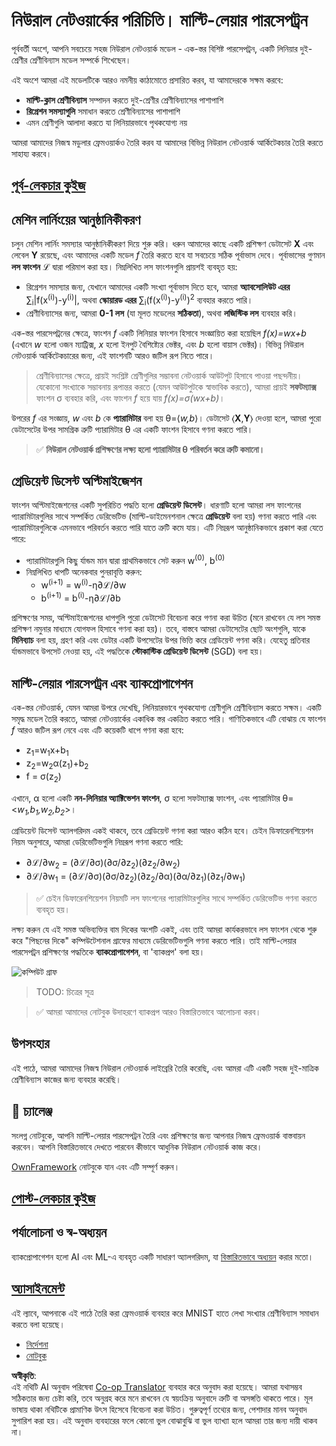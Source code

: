 <!--
CO_OP_TRANSLATOR_METADATA:
{
  "original_hash": "186bf7eeab776b36f557357ea56d4751",
  "translation_date": "2025-08-26T10:25:53+00:00",
  "source_file": "lessons/3-NeuralNetworks/04-OwnFramework/README.md",
  "language_code": "bn"
}
-->
# নিউরাল নেটওয়ার্কের পরিচিতি। মাল্টি-লেয়ার পারসেপট্রন

পূর্ববর্তী অংশে, আপনি সবচেয়ে সহজ নিউরাল নেটওয়ার্ক মডেল - এক-স্তর বিশিষ্ট পারসেপট্রন, একটি লিনিয়ার দুই-শ্রেণীর শ্রেণীবিন্যাস মডেল সম্পর্কে শিখেছেন।

এই অংশে আমরা এই মডেলটিকে আরও নমনীয় কাঠামোতে প্রসারিত করব, যা আমাদেরকে সক্ষম করবে:

* **মাল্টি-ক্লাস শ্রেণীবিন্যাস** সম্পাদন করতে দুই-শ্রেণীর শ্রেণীবিন্যাসের পাশাপাশি
* **রিগ্রেশন সমস্যাগুলি** সমাধান করতে শ্রেণীবিন্যাসের পাশাপাশি
* এমন শ্রেণীগুলি আলাদা করতে যা লিনিয়ারভাবে পৃথকযোগ্য নয়

আমরা আমাদের নিজস্ব মডুলার ফ্রেমওয়ার্কও তৈরি করব যা আমাদের বিভিন্ন নিউরাল নেটওয়ার্ক আর্কিটেকচার তৈরি করতে সাহায্য করবে।

## [পূর্ব-লেকচার কুইজ](https://ff-quizzes.netlify.app/en/ai/quiz/7)

## মেশিন লার্নিংয়ের আনুষ্ঠানিকীকরণ

চলুন মেশিন লার্নিং সমস্যার আনুষ্ঠানিকীকরণ দিয়ে শুরু করি। ধরুন আমাদের কাছে একটি প্রশিক্ষণ ডেটাসেট **X** এবং লেবেল **Y** রয়েছে, এবং আমাদের একটি মডেল *f* তৈরি করতে হবে যা সবচেয়ে সঠিক পূর্বাভাস দেবে। পূর্বাভাসের গুণমান **লস ফাংশন** ℒ দ্বারা পরিমাপ করা হয়। নিম্নলিখিত লস ফাংশনগুলি প্রায়শই ব্যবহৃত হয়:

* রিগ্রেশন সমস্যার জন্য, যেখানে আমাদের একটি সংখ্যা পূর্বাভাস দিতে হবে, আমরা **অ্যাবসোলিউট এরর** ∑<sub>i</sub>|f(x<sup>(i)</sup>)-y<sup>(i)</sup>|, অথবা **স্কোয়ারড এরর** ∑<sub>i</sub>(f(x<sup>(i)</sup>)-y<sup>(i)</sup>)<sup>2</sup> ব্যবহার করতে পারি।
* শ্রেণীবিন্যাসের জন্য, আমরা **0-1 লস** (যা মূলত মডেলের **সঠিকতা**), অথবা **লজিস্টিক লস** ব্যবহার করি।

এক-স্তর পারসেপট্রনের ক্ষেত্রে, ফাংশন *f* একটি লিনিয়ার ফাংশন হিসাবে সংজ্ঞায়িত করা হয়েছিল *f(x)=wx+b* (এখানে *w* হলো ওজন ম্যাট্রিক্স, *x* হলো ইনপুট বৈশিষ্ট্যের ভেক্টর, এবং *b* হলো বায়াস ভেক্টর)। বিভিন্ন নিউরাল নেটওয়ার্ক আর্কিটেকচারের জন্য, এই ফাংশনটি আরও জটিল রূপ নিতে পারে।

> শ্রেণীবিন্যাসের ক্ষেত্রে, প্রায়ই সংশ্লিষ্ট শ্রেণীগুলির সম্ভাবনা নেটওয়ার্ক আউটপুট হিসাবে পাওয়া পছন্দনীয়। যেকোনো সংখ্যাকে সম্ভাবনায় রূপান্তর করতে (যেমন আউটপুটকে স্বাভাবিক করতে), আমরা প্রায়ই **সফটম্যাক্স** ফাংশন σ ব্যবহার করি, এবং ফাংশন *f* হয়ে যায় *f(x)=σ(wx+b)*।

উপরের *f* এর সংজ্ঞায়, *w* এবং *b* কে **প্যারামিটার** বলা হয় θ=⟨*w,b*⟩। ডেটাসেট ⟨**X**,**Y**⟩ দেওয়া হলে, আমরা পুরো ডেটাসেটের উপর সামগ্রিক ত্রুটি প্যারামিটার θ এর একটি ফাংশন হিসাবে গণনা করতে পারি।

> ✅ **নিউরাল নেটওয়ার্ক প্রশিক্ষণের লক্ষ্য হলো প্যারামিটার θ পরিবর্তন করে ত্রুটি কমানো।**

## গ্রেডিয়েন্ট ডিসেন্ট অপ্টিমাইজেশন

ফাংশন অপ্টিমাইজেশনের একটি সুপরিচিত পদ্ধতি হলো **গ্রেডিয়েন্ট ডিসেন্ট**। ধারণাটি হলো আমরা লস ফাংশনের প্যারামিটারগুলির সাথে সম্পর্কিত ডেরিভেটিভ (মাল্টি-ডাইমেনশনাল ক্ষেত্রে **গ্রেডিয়েন্ট** বলা হয়) গণনা করতে পারি এবং প্যারামিটারগুলিকে এমনভাবে পরিবর্তন করতে পারি যাতে ত্রুটি কমে যায়। এটি নিম্নরূপ আনুষ্ঠানিকভাবে প্রকাশ করা যেতে পারে:

* প্যারামিটারগুলি কিছু র্যান্ডম মান দ্বারা প্রাথমিকভাবে সেট করুন w<sup>(0)</sup>, b<sup>(0)</sup>
* নিম্নলিখিত ধাপটি অনেকবার পুনরাবৃত্তি করুন:
    - w<sup>(i+1)</sup> = w<sup>(i)</sup>-η∂ℒ/∂w
    - b<sup>(i+1)</sup> = b<sup>(i)</sup>-η∂ℒ/∂b

প্রশিক্ষণের সময়, অপ্টিমাইজেশনের ধাপগুলি পুরো ডেটাসেট বিবেচনা করে গণনা করা উচিত (মনে রাখবেন যে লস সমস্ত প্রশিক্ষণ নমুনার মাধ্যমে যোগফল হিসাবে গণনা করা হয়)। তবে, বাস্তবে আমরা ডেটাসেটের ছোট অংশগুলি, যাকে **মিনিব্যাচ** বলা হয়, গ্রহণ করি এবং ডেটার একটি উপসেটের উপর ভিত্তি করে গ্রেডিয়েন্ট গণনা করি। যেহেতু প্রতিবার র্যান্ডমভাবে উপসেট নেওয়া হয়, এই পদ্ধতিকে **স্টোকাস্টিক গ্রেডিয়েন্ট ডিসেন্ট** (SGD) বলা হয়।

## মাল্টি-লেয়ার পারসেপট্রন এবং ব্যাকপ্রোপাগেশন

এক-স্তর নেটওয়ার্ক, যেমন আমরা উপরে দেখেছি, লিনিয়ারভাবে পৃথকযোগ্য শ্রেণীগুলি শ্রেণীবিন্যাস করতে সক্ষম। একটি সমৃদ্ধ মডেল তৈরি করতে, আমরা নেটওয়ার্কের একাধিক স্তর একত্রিত করতে পারি। গাণিতিকভাবে এটি বোঝায় যে ফাংশন *f* আরও জটিল রূপ নেবে এবং এটি কয়েকটি ধাপে গণনা করা হবে:
* z<sub>1</sub>=w<sub>1</sub>x+b<sub>1</sub>
* z<sub>2</sub>=w<sub>2</sub>α(z<sub>1</sub>)+b<sub>2</sub>
* f = σ(z<sub>2</sub>)

এখানে, α হলো একটি **নন-লিনিয়ার অ্যাক্টিভেশন ফাংশন**, σ হলো সফটম্যাক্স ফাংশন, এবং প্যারামিটার θ=<*w<sub>1</sub>,b<sub>1</sub>,w<sub>2</sub>,b<sub>2</sub>*>।

গ্রেডিয়েন্ট ডিসেন্ট অ্যালগরিদম একই থাকবে, তবে গ্রেডিয়েন্ট গণনা করা আরও কঠিন হবে। চেইন ডিফারেনশিয়েশন নিয়ম অনুসারে, আমরা ডেরিভেটিভগুলি নিম্নরূপ গণনা করতে পারি:

* ∂ℒ/∂w<sub>2</sub> = (∂ℒ/∂σ)(∂σ/∂z<sub>2</sub>)(∂z<sub>2</sub>/∂w<sub>2</sub>)
* ∂ℒ/∂w<sub>1</sub> = (∂ℒ/∂σ)(∂σ/∂z<sub>2</sub>)(∂z<sub>2</sub>/∂α)(∂α/∂z<sub>1</sub>)(∂z<sub>1</sub>/∂w<sub>1</sub>)

> ✅ চেইন ডিফারেনশিয়েশন নিয়মটি লস ফাংশনের প্যারামিটারগুলির সাথে সম্পর্কিত ডেরিভেটিভ গণনা করতে ব্যবহৃত হয়।

লক্ষ্য করুন যে এই সমস্ত অভিব্যক্তির বাম দিকের অংশটি একই, এবং তাই আমরা কার্যকরভাবে লস ফাংশন থেকে শুরু করে "পিছনের দিকে" কম্পিউটেশনাল গ্রাফের মাধ্যমে ডেরিভেটিভগুলি গণনা করতে পারি। তাই মাল্টি-লেয়ার পারসেপট্রন প্রশিক্ষণের পদ্ধতিকে **ব্যাকপ্রোপাগেশন**, বা 'ব্যাকপ্রপ' বলা হয়।

<img alt="কম্পিউট গ্রাফ" src="images/ComputeGraphGrad.png"/>

> TODO: চিত্রের সূত্র

> ✅ আমরা আমাদের নোটবুক উদাহরণে ব্যাকপ্রপ আরও বিস্তারিতভাবে আলোচনা করব।  

## উপসংহার

এই পাঠে, আমরা আমাদের নিজস্ব নিউরাল নেটওয়ার্ক লাইব্রেরি তৈরি করেছি, এবং আমরা এটি একটি সহজ দুই-মাত্রিক শ্রেণীবিন্যাস কাজের জন্য ব্যবহার করেছি।

## 🚀 চ্যালেঞ্জ

সংলগ্ন নোটবুকে, আপনি মাল্টি-লেয়ার পারসেপট্রন তৈরি এবং প্রশিক্ষণের জন্য আপনার নিজস্ব ফ্রেমওয়ার্ক বাস্তবায়ন করবেন। আপনি বিস্তারিতভাবে দেখতে পারবেন কীভাবে আধুনিক নিউরাল নেটওয়ার্ক কাজ করে।

[OwnFramework](../../../../../lessons/3-NeuralNetworks/04-OwnFramework/OwnFramework.ipynb) নোটবুকে যান এবং এটি সম্পূর্ণ করুন।

## [পোস্ট-লেকচার কুইজ](https://ff-quizzes.netlify.app/en/ai/quiz/8)

## পর্যালোচনা ও স্ব-অধ্যয়ন

ব্যাকপ্রোপাগেশন হলো AI এবং ML-এ ব্যবহৃত একটি সাধারণ অ্যালগরিদম, যা [বিস্তারিতভাবে অধ্যয়ন](https://wikipedia.org/wiki/Backpropagation) করার মতো।

## [অ্যাসাইনমেন্ট](lab/README.md)

এই ল্যাবে, আপনাকে এই পাঠে তৈরি করা ফ্রেমওয়ার্ক ব্যবহার করে MNIST হাতে লেখা সংখ্যার শ্রেণীবিন্যাস সমাধান করতে বলা হয়েছে।

* [নির্দেশনা](lab/README.md)
* [নোটবুক](../../../../../lessons/3-NeuralNetworks/04-OwnFramework/lab/MyFW_MNIST.ipynb)

**অস্বীকৃতি**:  
এই নথিটি AI অনুবাদ পরিষেবা [Co-op Translator](https://github.com/Azure/co-op-translator) ব্যবহার করে অনুবাদ করা হয়েছে। আমরা যথাসম্ভব সঠিকতার জন্য চেষ্টা করি, তবে অনুগ্রহ করে মনে রাখবেন যে স্বয়ংক্রিয় অনুবাদে ত্রুটি বা অসঙ্গতি থাকতে পারে। মূল ভাষায় থাকা নথিটিকে প্রামাণিক উৎস হিসেবে বিবেচনা করা উচিত। গুরুত্বপূর্ণ তথ্যের জন্য, পেশাদার মানব অনুবাদ সুপারিশ করা হয়। এই অনুবাদ ব্যবহারের ফলে কোনো ভুল বোঝাবুঝি বা ভুল ব্যাখ্যা হলে আমরা তার জন্য দায়ী থাকব না।